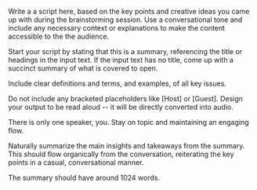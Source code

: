 Write a a script here, based on the key points and creative ideas you came up with during the brainstorming session. Use a conversational tone and include any necessary context or explanations to make the content accessible to the the audience.

Start your script by stating that this is a summary, referencing the title or headings in the input text. If the input text has no title, come up with a succinct summary of what is covered to open.

Include clear definitions and terms, and examples, of all key issues. 

Do not include any bracketed placeholders like [Host] or [Guest]. Design your output to be read aloud -- it will be directly converted into audio.

There is only one speaker, you. Stay on topic and maintaining an engaging flow. 

Naturally summarize the main insights and takeaways from the summary. This should flow organically from the conversation, reiterating the key points in a casual, conversational manner. 

The summary should have around 1024 words.
